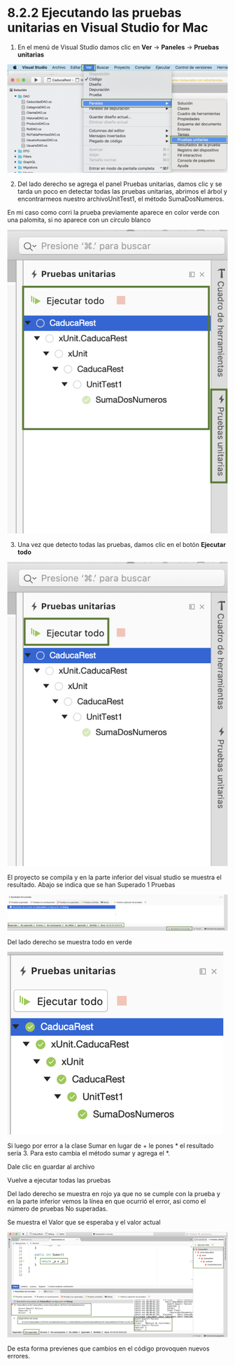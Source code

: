 # 8.2.2 Ejecutando las pruebas unitarias en Visual Studio for Mac

1. En el menú de Visual Studio damos clic en **Ver** -&gt; **Paneles** -&gt; **Pruebas unitarias**

![](../../.gitbook/assets/image%20%28102%29.png)

2. Del lado derecho se agrega el panel Pruebas unitarias, damos clic y se tarda un poco en detectar todas las pruebas unitarias, abrimos el árbol y encontrarmeos nuestro archivoUnitTest1, el método SumaDosNumeros. 

En mi caso como corri la prueba previamente aparece en color verde con una palomita, si no aparece con un círculo blanco

![](../../.gitbook/assets/image%20%28136%29.png)

3. Una vez que detecto todas las pruebas, damos clic en el botón **Ejecutar todo**

![](../../.gitbook/assets/image%20%28224%29.png)

El proyecto se compila y en la parte inferior del visual studio se muestra el resultado. Abajo se indica que se han Superado 1 Pruebas

![](../../.gitbook/assets/image%20%2863%29.png)

Del lado derecho se muestra todo en verde

![](../../.gitbook/assets/image.png)

Si luego por error a la clase Sumar en lugar de + le pones \* el resultado sería 3. Para esto cambia el método sumar y agrega el \*.

Dale clic en guardar al archivo

Vuelve a ejecutar todas las pruebas

Del lado derecho se muestra en rojo ya que no se cumple con la prueba y en la parte inferior vemos la línea en que ocurrió el error, asi como el número de pruebas No superadas.

Se muestra el Valor que se esperaba y el valor actual

![](../../.gitbook/assets/image%20%28179%29.png)

De esta forma previenes que cambios en el código provoquen nuevos errores.



